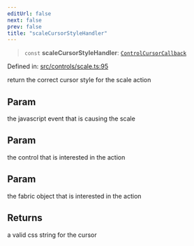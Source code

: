 ```yaml
---
editUrl: false
next: false
prev: false
title: "scaleCursorStyleHandler"
---
```


> `const` **scaleCursorStyleHandler**: [`ControlCursorCallback`](/api/type-aliases/controlcursorcallback/)

Defined in: [src/controls/scale.ts:95](https://github.com/fabricjs/fabric.js/blob/b4f67b1cfd353d0e2763b168e07bce6b67895452/src/controls/scale.ts#L95)

return the correct cursor style for the scale action

## Param

the javascript event that is causing the scale

## Param

the control that is interested in the action

## Param

the fabric object that is interested in the action

## Returns

a valid css string for the cursor

